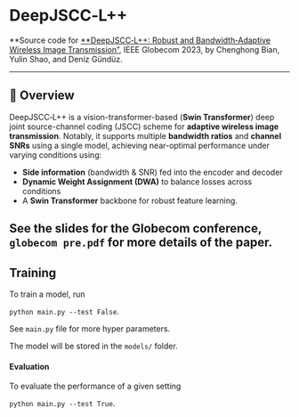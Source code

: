 # DeepJSCC‑L++

**Source code for [**DeepJSCC‑L++: Robust and Bandwidth‑Adaptive Wireless Image Transmission”](https://ieeexplore.ieee.org/document/10436878), IEEE Globecom 2023, by Chenghong Bian, Yulin Shao, and Deniz Gündüz.

---

## 🚀 Overview

DeepJSCC‑L++ is a vision-transformer-based (**Swin Transformer**) deep joint source-channel coding (JSCC) scheme for **adaptive wireless image transmission**. Notably, it supports multiple **bandwidth ratios** and **channel SNRs** using a single model, achieving near-optimal performance under varying conditions using:

- **Side information** (bandwidth & SNR) fed into the encoder and decoder
- **Dynamic Weight Assignment (DWA)** to balance losses across conditions
- A **Swin Transformer** backbone for robust feature learning.

See the slides for the Globecom conference, `globecom pre.pdf` for more details of the paper.
---

## Training

To train a model, run

```python main.py --test False```.

See `main.py` file for more hyper parameters. 

The model will be stored in the `models/` folder.




#### Evaluation

To evaluate the performance of a given setting

```python main.py --test True```.
